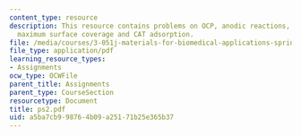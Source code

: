 ```yaml
---
content_type: resource
description: This resource contains problems on OCP, anodic reactions, affinity constant,
  maximum surface coverage and CAT adsorption.
file: /media/courses/3-051j-materials-for-biomedical-applications-spring-2006/a5ba7cb998764b09a25171b25e365b37_ps2.pdf
file_type: application/pdf
learning_resource_types:
- Assignments
ocw_type: OCWFile
parent_title: Assignments
parent_type: CourseSection
resourcetype: Document
title: ps2.pdf
uid: a5ba7cb9-9876-4b09-a251-71b25e365b37
---
```

